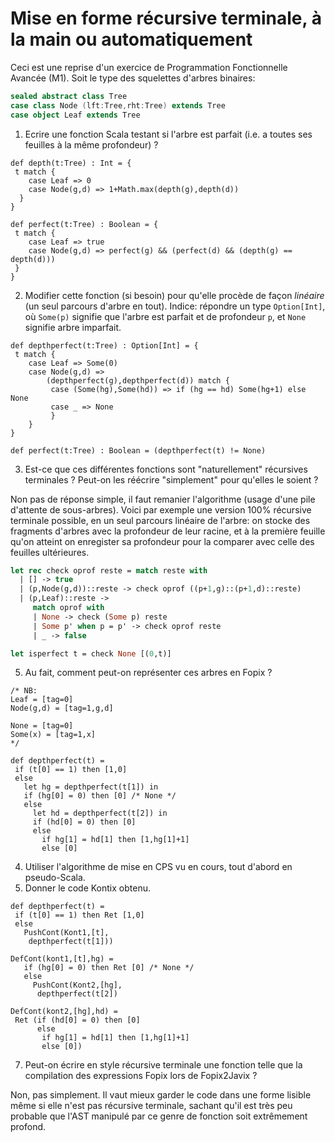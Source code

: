 
# Mise en forme récursive terminale, à la main ou automatiquement

Ceci est une reprise d'un exercice de Programmation Fonctionnelle Avancée (M1).
Soit le type des squelettes d'arbres binaires:

```scala
sealed abstract class Tree
case class Node (lft:Tree,rht:Tree) extends Tree
case object Leaf extends Tree
```

1. Ecrire une fonction Scala testant si l'arbre est parfait (i.e. a toutes ses feuilles à la même profondeur) ?

```
def depth(t:Tree) : Int = {
 t match {
    case Leaf => 0
    case Node(g,d) => 1+Math.max(depth(g),depth(d))
  }
}

def perfect(t:Tree) : Boolean = {
 t match {
    case Leaf => true
    case Node(g,d) => perfect(g) && (perfect(d) && (depth(g) == depth(d)))
 }
}
```

2. Modifier cette fonction (si besoin) pour qu'elle procède de façon
   *linéaire* (un seul parcours d'arbre en tout). Indice: répondre un
   type `Option[Int]`, où `Some(p)` signifie que l'arbre est parfait
   et de profondeur `p`, et `None` signifie arbre imparfait.

```
def depthperfect(t:Tree) : Option[Int] = {
 t match {
    case Leaf => Some(0)
    case Node(g,d) => 
        (depthperfect(g),depthperfect(d)) match {
         case (Some(hg),Some(hd)) => if (hg == hd) Some(hg+1) else None
         case _ => None
         }
    }
}

def perfect(t:Tree) : Boolean = (depthperfect(t) != None)
```


3. Est-ce que ces différentes fonctions sont "naturellement" récursives terminales ?
   Peut-on les réécrire "simplement" pour qu'elles le soient ?

Non pas de réponse simple, il faut remanier l'algorithme (usage d'une
pile d'attente de sous-arbres). Voici par exemple une version 100%
récursive terminale possible, en un seul parcours linéaire de l'arbre:
on stocke des fragments d'arbres avec la profondeur de leur racine, et
à la première feuille qu'on atteint on enregister sa profondeur pour
la comparer avec celle des feuilles ultérieures.

```ocaml
let rec check oprof reste = match reste with
  | [] -> true
  | (p,Node(g,d))::reste -> check oprof ((p+1,g)::(p+1,d)::reste)
  | (p,Leaf)::reste ->
     match oprof with
     | None -> check (Some p) reste
     | Some p' when p = p' -> check oprof reste
     | _ -> false 

let isperfect t = check None [(0,t)]
```

5. Au fait, comment peut-on représenter ces arbres en Fopix ?

```fopix
/* NB:
Leaf = [tag=0]
Node(g,d) = [tag=1,g,d]

None = [tag=0]
Some(x) = [tag=1,x]
*/

def depthperfect(t) =
 if (t[0] == 1) then [1,0]
 else
   let hg = depthperfect(t[1]) in
   if (hg[0] = 0) then [0] /* None */
   else
     let hd = depthperfect(t[2]) in
     if (hd[0] = 0) then [0]
     else
       if hg[1] = hd[1] then [1,hg[1]+1]
       else [0]
```

4. Utiliser l'algorithme de mise en CPS vu en cours, tout d'abord en pseudo-Scala.
6. Donner le code Kontix obtenu.

```kontix
def depthperfect(t) =
 if (t[0] == 1) then Ret [1,0]
 else
   PushCont(Kont1,[t],
    depthperfect(t[1]))
    
DefCont(kont1,[t],hg) =
   if (hg[0] = 0) then Ret [0] /* None */
   else
     PushCont(Kont2,[hg],
      depthperfect(t[2])
      
DefCont(kont2,[hg],hd) =
 Ret (if (hd[0] = 0) then [0]
      else
       if hg[1] = hd[1] then [1,hg[1]+1]
       else [0])
```

7. Peut-on écrire en style récursive terminale une fonction telle que la compilation des expressions Fopix lors de Fopix2Javix ?

Non, pas simplement. Il vaut mieux garder le code dans une forme
lisible même si elle n'est pas récursive terminale, sachant qu'il est
très peu probable que l'AST manipulé par ce genre de fonction soit
extrêmement profond.
